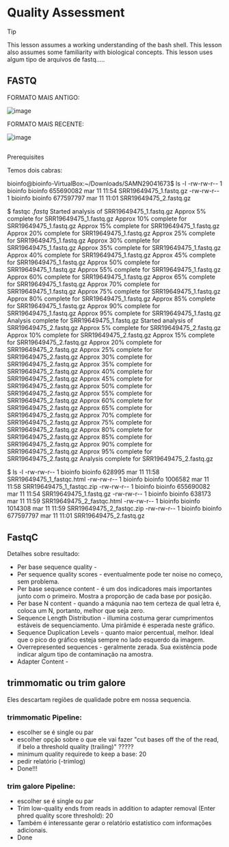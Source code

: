 # Quality Assessment


> [!TIP]
> This lesson assumes a working understanding of the bash shell.
> This lesson also assumes some familiarity with biological concepts.
> This lesson uses algum tipo de arquivos de fastq.....



## FASTQ

FORMATO MAIS ANTIGO:

![image](https://github.com/vergani/BioInfo/assets/35334365/1de3b9d6-3493-4d7c-afd7-6c132fe74d12)

FORMATO MAIS RECENTE:

![image](https://github.com/vergani/BioInfo/assets/35334365/33028957-208a-4638-a0ea-648f1b66a94f)



## 

Prerequisites



Temos dois cabras:

bioinfo@bioinfo-VirtualBox:~/Downloads/SAMN29041673$ ls -l
-rw-rw-r-- 1 bioinfo bioinfo 655690082 mar 11 11:54 SRR19649475_1.fastq.gz
-rw-rw-r-- 1 bioinfo bioinfo 677597797 mar 11 11:01 SRR19649475_2.fastq.gz


$ fastqc *.fastq*
Started analysis of SRR19649475_1.fastq.gz
Approx 5% complete for SRR19649475_1.fastq.gz
Approx 10% complete for SRR19649475_1.fastq.gz
Approx 15% complete for SRR19649475_1.fastq.gz
Approx 20% complete for SRR19649475_1.fastq.gz
Approx 25% complete for SRR19649475_1.fastq.gz
Approx 30% complete for SRR19649475_1.fastq.gz
Approx 35% complete for SRR19649475_1.fastq.gz
Approx 40% complete for SRR19649475_1.fastq.gz
Approx 45% complete for SRR19649475_1.fastq.gz
Approx 50% complete for SRR19649475_1.fastq.gz
Approx 55% complete for SRR19649475_1.fastq.gz
Approx 60% complete for SRR19649475_1.fastq.gz
Approx 65% complete for SRR19649475_1.fastq.gz
Approx 70% complete for SRR19649475_1.fastq.gz
Approx 75% complete for SRR19649475_1.fastq.gz
Approx 80% complete for SRR19649475_1.fastq.gz
Approx 85% complete for SRR19649475_1.fastq.gz
Approx 90% complete for SRR19649475_1.fastq.gz
Approx 95% complete for SRR19649475_1.fastq.gz
Analysis complete for SRR19649475_1.fastq.gz
Started analysis of SRR19649475_2.fastq.gz
Approx 5% complete for SRR19649475_2.fastq.gz
Approx 10% complete for SRR19649475_2.fastq.gz
Approx 15% complete for SRR19649475_2.fastq.gz
Approx 20% complete for SRR19649475_2.fastq.gz
Approx 25% complete for SRR19649475_2.fastq.gz
Approx 30% complete for SRR19649475_2.fastq.gz
Approx 35% complete for SRR19649475_2.fastq.gz
Approx 40% complete for SRR19649475_2.fastq.gz
Approx 45% complete for SRR19649475_2.fastq.gz
Approx 50% complete for SRR19649475_2.fastq.gz
Approx 55% complete for SRR19649475_2.fastq.gz
Approx 60% complete for SRR19649475_2.fastq.gz
Approx 65% complete for SRR19649475_2.fastq.gz
Approx 70% complete for SRR19649475_2.fastq.gz
Approx 75% complete for SRR19649475_2.fastq.gz
Approx 80% complete for SRR19649475_2.fastq.gz
Approx 85% complete for SRR19649475_2.fastq.gz
Approx 90% complete for SRR19649475_2.fastq.gz
Approx 95% complete for SRR19649475_2.fastq.gz
Analysis complete for SRR19649475_2.fastq.gz


$ ls -l
-rw-rw-r-- 1 bioinfo bioinfo    628995 mar 11 11:58 SRR19649475_1_fastqc.html
-rw-rw-r-- 1 bioinfo bioinfo   1006582 mar 11 11:58 SRR19649475_1_fastqc.zip
-rw-rw-r-- 1 bioinfo bioinfo 655690082 mar 11 11:54 SRR19649475_1.fastq.gz
-rw-rw-r-- 1 bioinfo bioinfo    638173 mar 11 11:59 SRR19649475_2_fastqc.html
-rw-rw-r-- 1 bioinfo bioinfo   1014308 mar 11 11:59 SRR19649475_2_fastqc.zip
-rw-rw-r-- 1 bioinfo bioinfo 677597797 mar 11 11:01 SRR19649475_2.fastq.gz






## FastqC
Detalhes sobre resultado:

- Per base sequence quality - 
- Per sequence quality scores - eventualmente pode ter noise no começo, sem problema.
- Per base sequence content - é um dos indicadores mais importantes junto com o primeiro. Mostra a proporção de cada base por posição.
- Per base N content - quando a máqunia nao tem certeza de qual letra é, coloca um N, portanto, melhor que seja zero.
- Sequence Length Distribution - illumina costuma gerar cumprimentos estáveis de sequenciamento. Uma pirâmide é esperada neste gráfico.
- Sequence Duplication Levels - quanto maior percentual, melhor. Ideal que o pico do gráfico esteja sempre no lado esquerdo da imagem.
- Overrepresented sequences - geralmente zerada. Sua existência pode indicar algum tipo de contaminação na amostra.
- Adapter Content - 



## trimmomatic ou trim galore
Eles descartam regiões de qualidade pobre em nossa sequencia.

### trimmomatic Pipeline:
- escolher se é single ou par
- escolher opção sobre o que ele vai fazer "cut bases off the of the read, if belo a threshold quality (trailing)" ?????
- minimum quality requirede to keep a base: 20
- pedir relatório (-trimlog)
- Done!!!

### trim galore Pipeline:
- escolher se é single ou par
- Trim low-quality ends from reads in addition to adapter removal (Enter phred quality score threshold): 20
- Também é interessante gerar o relatório estatístico com informações adicionais.
- Done



